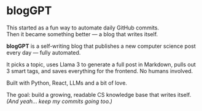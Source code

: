 # blogGPT

This started as a fun way to automate daily GitHub commits.  
Then it became something better — a blog that writes itself.

**blogGPT** is a self-writing blog that publishes a new computer science post every day — fully automated.

It picks a topic, uses Llama 3 to generate a full post in Markdown, pulls out 3 smart tags, and saves everything for the frontend. No humans involved.

Built with Python, React, LLMs and a bit of love.

The goal: build a growing, readable CS knowledge base that writes itself.  
*(And yeah... keep my commits going too.)*
